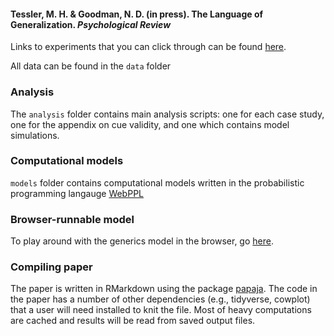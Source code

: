 #### Tessler, M. H. & Goodman, N. D. (in press). The Language of Generalization. *Psychological Review*

Links to experiments that you can click through can be found [here](https://mhtess.github.io/projects/genlang_index.html).

All data can be found in the `data` folder

### Analysis

The `analysis` folder contains main analysis scripts: one for each case study, one for the appendix on cue validity, and one which contains model simulations.

### Computational models

`models` folder contains computational models written in the probabilistic programming langauge [WebPPL](http://webppl.org)

### Browser-runnable model

To play around with the generics model in the browser, go [here](http://forestdb.org/models/generics.html).

### Compiling paper

The paper is written in RMarkdown using the package [papaja](https://github.com/crsh/papaja). The code in the paper has a number of other dependencies (e.g., tidyverse, cowplot) that a user will need installed to knit the file. Most of heavy computations are cached and results will be read from saved output files.
